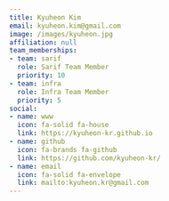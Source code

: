 ```yaml
---
title: Kyuheon Kim
email: kyuheon.kim@gmail.com
image: /images/kyuheon.jpg
affiliation: null
team_memberships:
- team: sarif
  role: Sarif Team Member
  priority: 10
- team: infra
  role: Infra Team Member
  priority: 5
social:
- name: www
  icon: fa-solid fa-house
  link: https://kyuheon-kr.github.io
- name: github
  icon: fa-brands fa-github
  link: https://github.com/kyuheon-kr/
- name: email
  icon: fa-solid fa-envelope
  link: mailto:kyuheon.kr@gmail.com
---
```




